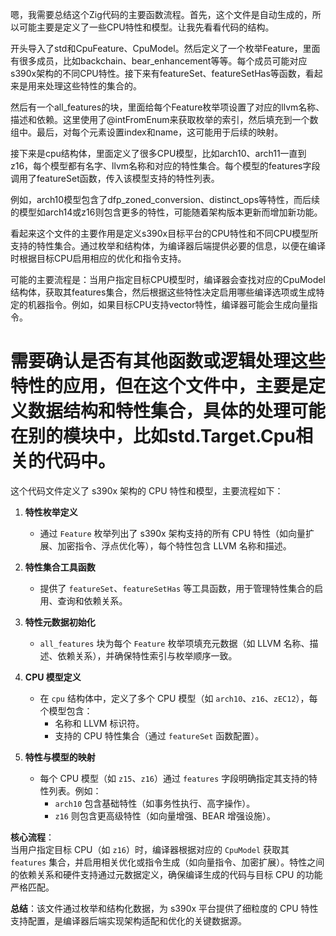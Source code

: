 嗯，我需要总结这个Zig代码的主要函数流程。首先，这个文件是自动生成的，所以可能主要是定义了一些CPU特性和模型。让我先看看代码的结构。

开头导入了std和CpuFeature、CpuModel。然后定义了一个枚举Feature，里面有很多成员，比如backchain、bear_enhancement等等。每个成员可能对应s390x架构的不同CPU特性。接下来有featureSet、featureSetHas等函数，看起来是用来处理这些特性的集合的。

然后有一个all_features的块，里面给每个Feature枚举项设置了对应的llvm名称、描述和依赖。这里使用了@intFromEnum来获取枚举的索引，然后填充到一个数组中。最后，对每个元素设置index和name，这可能用于后续的映射。

接下来是cpu结构体，里面定义了很多CPU模型，比如arch10、arch11一直到z16，每个模型都有名字、llvm名称和对应的特性集合。每个模型的features字段调用了featureSet函数，传入该模型支持的特性列表。

例如，arch10模型包含了dfp_zoned_conversion、distinct_ops等特性，而后续的模型如arch14或z16则包含更多的特性，可能随着架构版本更新而增加新功能。

看起来这个文件的主要作用是定义s390x目标平台的CPU特性和不同CPU模型所支持的特性集合。通过枚举和结构体，为编译器后端提供必要的信息，以便在编译时根据目标CPU启用相应的优化和指令支持。

可能的主要流程是：当用户指定目标CPU模型时，编译器会查找对应的CpuModel结构体，获取其features集合，然后根据这些特性决定启用哪些编译选项或生成特定的机器指令。例如，如果目标CPU支持vector特性，编译器可能会生成向量指令。

需要确认是否有其他函数或逻辑处理这些特性的应用，但在这个文件中，主要是定义数据结构和特性集合，具体的处理可能在别的模块中，比如std.Target.Cpu相关的代码中。
================================================
这个代码文件定义了 s390x 架构的 CPU 特性和模型，主要流程如下：

1. **特性枚举定义**  
   - 通过 `Feature` 枚举列出了 s390x 架构支持的所有 CPU 特性（如向量扩展、加密指令、浮点优化等），每个特性包含 LLVM 名称和描述。

2. **特性集合工具函数**  
   - 提供了 `featureSet`、`featureSetHas` 等工具函数，用于管理特性集合的启用、查询和依赖关系。

3. **特性元数据初始化**  
   - `all_features` 块为每个 `Feature` 枚举项填充元数据（如 LLVM 名称、描述、依赖关系），并确保特性索引与枚举顺序一致。

4. **CPU 模型定义**  
   - 在 `cpu` 结构体中，定义了多个 CPU 模型（如 `arch10`、`z16`、`zEC12`），每个模型包含：
     - 名称和 LLVM 标识符。
     - 支持的 CPU 特性集合（通过 `featureSet` 函数配置）。

5. **特性与模型的映射**  
   - 每个 CPU 模型（如 `z15`、`z16`）通过 `features` 字段明确指定其支持的特性列表。例如：
     - `arch10` 包含基础特性（如事务性执行、高字操作）。
     - `z16` 则包含更高级特性（如向量增强、BEAR 增强设施）。

**核心流程**：  
当用户指定目标 CPU（如 `z16`）时，编译器根据对应的 `CpuModel` 获取其 `features` 集合，并启用相关优化或指令生成（如向量指令、加密扩展）。特性之间的依赖关系和硬件支持通过元数据定义，确保编译生成的代码与目标 CPU 的功能严格匹配。

**总结**：该文件通过枚举和结构化数据，为 s390x 平台提供了细粒度的 CPU 特性支持配置，是编译器后端实现架构适配和优化的关键数据源。